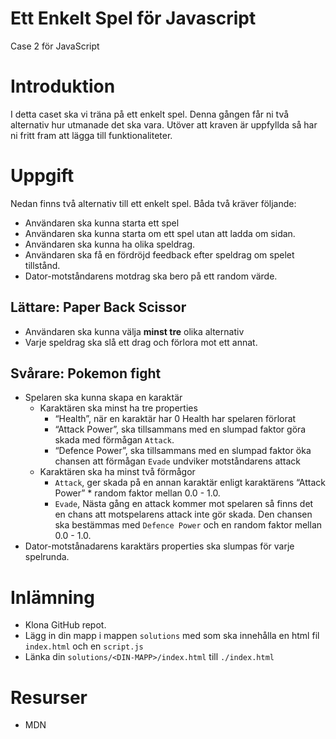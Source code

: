 # Ett Enkelt Spel för Javascript
Case 2 för JavaScript

# Introduktion
I detta caset ska vi träna på ett enkelt spel. Denna gången får ni två alternativ hur utmanade det ska vara. Utöver att kraven är uppfyllda så har ni fritt fram att lägga till funktionaliteter.

# Uppgift
Nedan finns två alternativ till ett enkelt spel. Båda två kräver följande:
-  Användaren ska kunna starta ett spel
-  Användaren ska kunna starta om ett spel utan att ladda om sidan.
-  Användaren ska kunna ha olika speldrag.
- Användaren ska få en fördröjd feedback efter speldrag om spelet tillstånd.
- Dator-motståndarens motdrag ska bero på ett random värde.

## Lättare: Paper Back Scissor
- Användaren ska kunna välja **minst tre**  olika alternativ
- Varje speldrag ska slå ett drag och förlora mot ett annat.

## Svårare: Pokemon fight
- Spelaren ska kunna skapa en karaktär
    - Karaktären ska minst ha tre properties 
        - “Health”, när en karaktär har 0 Health har spelaren förlorat
        - “Attack Power”, ska tillsammans med en slumpad faktor göra skada med förmågan `Attack`.
        - “Defence Power”, ska tillsammans med en slumpad faktor öka chansen att förmågan `Evade` undviker motståndarens attack
    - Karaktären ska ha minst två förmågor
        - `Attack`, ger skada på en annan karaktär enligt karaktärens “Attack Power” * random faktor mellan 0.0 - 1.0.
        - `Evade`, Nästa gång en attack kommer mot spelaren så finns det en chans att motspelarens attack inte gör skada. Den chansen ska bestämmas med `Defence Power` och en random faktor mellan 0.0 - 1.0.
- Dator-motstånadarens karaktärs properties ska slumpas för varje spelrunda.

# Inlämning
- Klona GitHub repot.
- Lägg in din mapp i mappen `solutions` med som ska innehålla en html fil `index.html` och en `script.js`
- Länka din `solutions/<DIN-MAPP>/index.html` till  `./index.html`

# Resurser
- MDN

